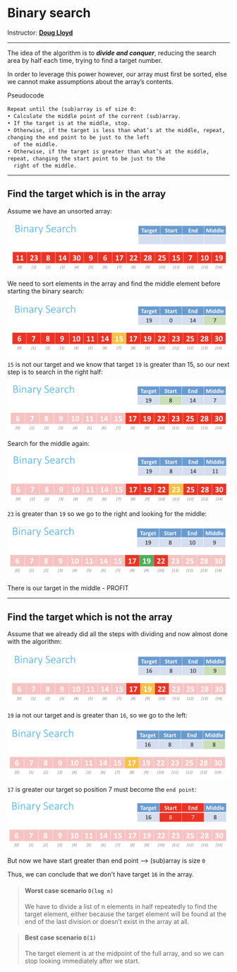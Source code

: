 # Binary search

Instructor: **[Doug Lloyd](https://github.com/dlloyd09)**

---

The idea of the algorithm is to **_divide and conquer_**, reducing the search area by half each time, trying to find
a target number.

In order to leverage this power however, our array must first be sorted, else we cannot make assumptions about
the array’s contents.

Pseudocode

```
Repeat until the (sub)array is of size 0:
• Calculate the middle point of the current (sub)array.
• If the target is at the middle, stop.
• Otherwise, if the target is less than what’s at the middle, repeat, changing the end point to be just to the left
  of the middle.
• Otherwise, if the target is greater than what’s at the middle, repeat, changing the start point to be just to the
  right of the middle.
```
---

## Find the target which is in the array

Assume we have an unsorted array:

<img src="img/07.png" alt="1">

We need to sort elements in the array and find the middle element before starting the binary search:

<img src="img/08.png" alt="2">

`15` is not our target and we know that target `19` is greater than 15, so our next step is to search in the right half:

<img src="img/09.png" alt="3">

Search for the middle again:

<img src="img/10.png" alt="4">

`23` is greater than `19` so we go to the right and looking for the middle:

<img src="img/11.png" alt="5">

There is our target in the middle - PROFIT

---

## Find the target which is not the array

Assume that we already did all the steps with dividing and now almost done with the algorithm:

<img src="img/12.png" alt="6">

`19` ia not our target and is greater than `16`, so we go to the left:

<img src="img/13.png" alt="7">

`17` is greater our target so position 7 must become the `end point`:

<img src="img/14.png" alt="7">

But now we have start greater than end point --> (sub)array is size `0`

Thus, we can conclude that we don't have target `16` in the array.

> #### Worst case scenario `O(log n)`
> We have to divide a list of n elements in half repeatedly to find the target element, either because the target
> element will be found at the end of the last division or doesn’t exist in the array at all.

> #### Best case scenario `Ω(1)`
> The target element is at the midpoint of the full array, and so we can stop looking immediately after we start.
